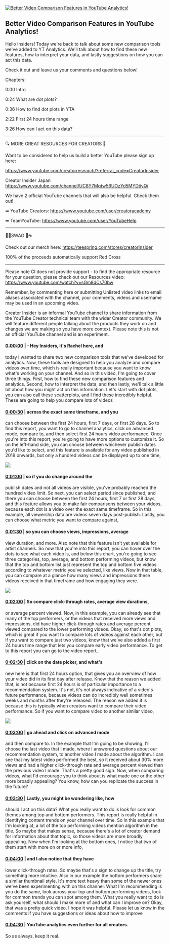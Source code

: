 [![Better Video Comparison Features in YouTube Analytics!](https://i.ytimg.com/vi/h2Mefvc6Bt0/maxresdefault.jpg)](https://www.youtube.com/watch?v=h2Mefvc6Bt0)

## Better Video Comparison Features in YouTube Analytics!

Hello Insiders! Today we're back to talk about some new comparison tools we've added to YT Analytics. We'll talk about how to find these new features, how to interpret your data, and lastly suggestions on how you can act this data.



Check it out and leave us your comments and questions below!



Chapters:

0:00 Intro

0:24 What are dot plots?

0:36 How to find dot plots in YTA

2:22 First 24 hours time range

3:26 How can I act on this data?



-------------------------------------------



🔍 MORE GREAT RESOURCES FOR CREATORS 🔎



Want to be considered to help us build a better YouTube please sign up here: 

https://www.youtube.com/creatorresearch/?referral_code=CreatorInsider



Creator Insider Japan https://www.youtube.com/channel/UC8Y7Mqtw56UOzYd5MYDtiyQ/



We have 2 official YouTube channels that will also be helpful. Check them out! 



➡ YouTube Creators: https://www.youtube.com/user/creatoracademy



➡ TeamYouTube: https://www.youtube.com/user/YouTubeHelp



-------------------------------------------



👕👚SWAG 🎽☕



Check out our merch here: https://teespring.com/stores/creatorinsider



100% of the proceeds automatically support Red Cross



-------------------------------------------

Please note CI does not provide support - to find the appropriate resource for your question, please check out our Resources video: https://www.youtube.com/watch?v=sGm8dCs70bw



Remember, by commenting here or submitting Unlisted video links to email aliases associated with the channel, your comments, videos and username may be used in an upcoming video.



Creator Insider is an informal YouTube channel to share information from the YouTube Creator technical team with the wider Creator community. We will feature different people talking about the products they work on and changes we are making so you have more context. Please note this is not an official YouTube channel and is an experiment.



#### [0:00:00](https://www.youtube.com/watch?v=h2Mefvc6Bt0&t=0) |  - Hey Insiders, it's Rachel here, and

today I wanted to share two new comparison tools that we've developed for analytics. Now, these tools are designed to help you analyze and compare videos over time, which is really important because you want to know what's working on your channel. And so in this video, I'm going to cover three things. First, how to find these new comparison features and analytics. Second, how to interpret the data, and then lastly, we'll talk a little bit about how you might act on this information. Let's start with dot plots, you can also call these scatterplots, and I find these incredibly helpful. These are going to help you compare lots of videos  

#### [0:00:30](https://www.youtube.com/watch?v=h2Mefvc6Bt0&t=30) |  across the exact same timeframe, and you

can choose between the first 24 hours, first 7 days, or first 28 days. So to find this report, you want to go to channel analytics, click on advanced mode, compare to, and then select first 24 hours video performance. Once you're into this report, you're going to have more options to customize it. So on the left-hand side, you can choose between whichever publish dates you'd like to select, and this feature is available for any video published in 2019 onwards, but only a hundred videos can be displayed up to one time,  

![](https://i.ytimg.com/vi/h2Mefvc6Bt0/maxres1.jpg)



#### [0:01:00](https://www.youtube.com/watch?v=h2Mefvc6Bt0&t=60) |  so if you do change around the

publish dates and not all videos are visible, you've probably reached the hundred video limit. So next, you can select period since published, and there you can choose between the first 24 hours, first 7 or first 28 days, and this feature allows you to make fair comparisons between your videos, because each dot is a video over the exact same timeframe. So in this example, all viewership data are videos seven days post-publish. Lastly, you can choose what metric you want to compare against,  

#### [0:01:30](https://www.youtube.com/watch?v=h2Mefvc6Bt0&t=90) |  so you can choose views, impressions, average

view duration, and more. Also note that this feature isn't yet available for artist channels. So now that you're into this report, you can hover over the dots to see what each video is, and below this chart, you're going to see three categories, top, average, and bottom performing videos, but know that the top and bottom list just represent the top and bottom five videos according to whatever metric you've selected, like views. Now in that table, you can compare at a glance how many views and impressions these videos received in that timeframe and how engaging they were.  

![](https://i.ytimg.com/vi/h2Mefvc6Bt0/maxres2.jpg)



#### [0:02:00](https://www.youtube.com/watch?v=h2Mefvc6Bt0&t=120) |  So compare click-through rates, average view durations,

or average percent viewed. Now, in this example, you can already see that many of the top performers, or the videos that received more views and impressions, did have higher click-through rates and average percent viewed compared to the lower performing videos. Okay, so that's dot plots, which is great if you want to compare lots of videos against each other, but if you want to compare just two videos, know that we've also added a first 24 hours time range that lets you compare early video performance. To get to this report you can go to the video report,  

#### [0:02:30](https://www.youtube.com/watch?v=h2Mefvc6Bt0&t=150) |  click on the date picker, and what's

new here is that first 24 hours option, that gives you an overview of how your video did in its first day after release. Know that the reason we added that, is not because first 24 hours is of particular importance to a recommendation system. It's not, it's not always indicative of a video's future performance, because videos can do incredibly well sometimes weeks and months after they're released. The reason we added it is because this is typically when creators want to compare their video performance. So if you want to compare video to another similar video,  

![](https://i.ytimg.com/vi/h2Mefvc6Bt0/maxres3.jpg)



#### [0:03:00](https://www.youtube.com/watch?v=h2Mefvc6Bt0&t=180) |  go ahead and click on advanced mode

and then compare to. In the example that I'm going to be showing, I'll choose the last video that I made, where I answered questions about our recommendation system, to another video I made about the algorithm. I can see that my latest video performed the best, so it received about 30% more views and had a higher click-through rate and average percent viewed than the previous video I made. That's a pretty good sign. Now, when comparing videos, what I'd encourage you to think about is what made one or the other more broadly appealing? You know, how can you replicate the success in the future?  

#### [0:03:30](https://www.youtube.com/watch?v=h2Mefvc6Bt0&t=210) |  Lastly, you might be wondering like, how

should I act on this data? What you really want to do is look for common themes among top and bottom performers. This report is really helpful in identifying content trends on your channel over time. So in this example that I'm looking at, a lot of the top performing videos mention algorithm in the title. So maybe that makes sense, because there's a lot of creator demand for information about that topic, so those videos are more broadly appealing. Now when I'm looking at the bottom ones, I notice that two of them start with more on or more info,  

#### [0:04:00](https://www.youtube.com/watch?v=h2Mefvc6Bt0&t=240) |  and I also notice that they have

lower click-through rates. So maybe that's a sign to change up the title, try something more intuitive. Also in our example the bottom performers share a similar thumbnail style. It's more text heavy than some of the newer ones we've been experimenting with on this channel. What I'm recommending is you do the same, look across your top and bottom performing videos, look for common trends you can spot among them. What you really want to do is ask yourself, what should I make more of and what can I improve on? Okay, that was a pretty quick video. I hope it was helpful. Please let us know in the comments if you have suggestions or ideas about how to improve  

#### [0:04:30](https://www.youtube.com/watch?v=h2Mefvc6Bt0&t=270) |  YouTube analytics even further for all creators.

So as always, keep it real.  